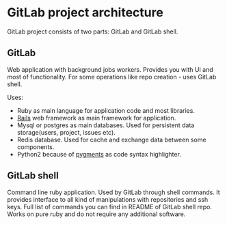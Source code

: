 # GitLab project architecture

GitLab project consists of two parts: GitLab and GitLab shell.

## GitLab

Web application with background jobs workers. 
Provides you with UI and most of functionality.
For some operations like repo creation - uses GitLab shell.

Uses: 
 * Ruby as main language for application code and most libraries. 
 * [Rails](http://rubyonrails.org/) web framework as main framework for application.
 * Mysql or postgres as main databases. Used for persistent data storage(users, project, issues etc). 
 * Redis database. Used for cache and exchange data between some components.
 * Python2 because of [pygments](http://pygments.org/) as code syntax highlighter.

## GitLab shell

Command line ruby application. Used by GitLab through shell commands.
It provides interface to all kind of manipulations with repositories and ssh keys.
Full list of commands you can find in README of GitLab shell repo.
Works on pure ruby and do not require any additional software.
